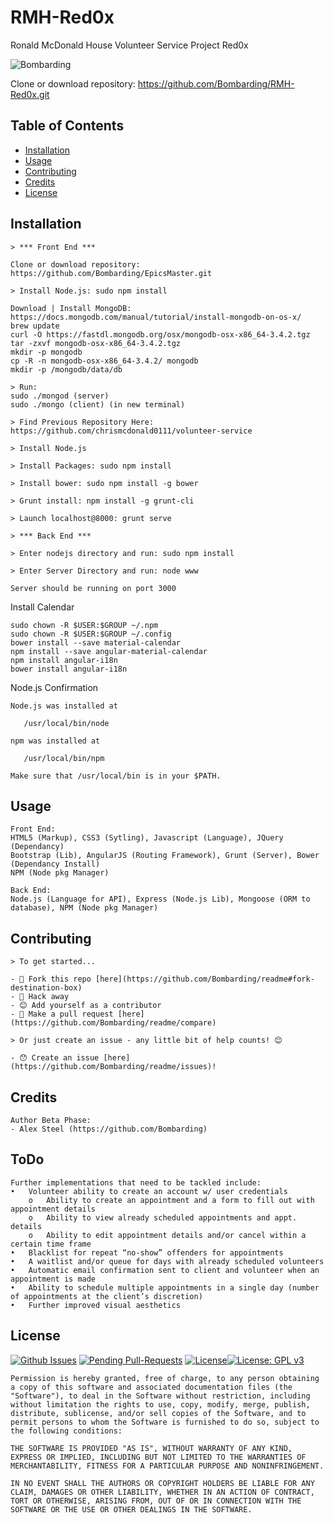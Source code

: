 # RMH-Red0x
Ronald McDonald House Volunteer Service Project Red0x

![Bombarding](http://s1.picswalls.com/wallpapers/2015/11/22/tokyo-ghoul-hd-wallpapers_095918201_290.jpg)

Clone or download repository: https://github.com/Bombarding/RMH-Red0x.git


## Table of Contents

- [Installation](#installation)
- [Usage](#usage)
- [Contributing](#contributing)
- [Credits](#credits)
- [License](#license)

## Installation


```
> *** Front End ***

Clone or download repository: https://github.com/Bombarding/EpicsMaster.git

> Install Node.js: sudo npm install

Download | Install MongoDB:
https://docs.mongodb.com/manual/tutorial/install-mongodb-on-os-x/
brew update
curl -O https://fastdl.mongodb.org/osx/mongodb-osx-x86_64-3.4.2.tgz
tar -zxvf mongodb-osx-x86_64-3.4.2.tgz
mkdir -p mongodb
cp -R -n mongodb-osx-x86_64-3.4.2/ mongodb
mkdir -p /mongodb/data/db

> Run:
sudo ./mongod (server)
sudo ./mongo (client) (in new terminal)

> Find Previous Repository Here: https://github.com/chrismcdonald0111/volunteer-service

> Install Node.js

> Install Packages: sudo npm install

> Install bower: sudo npm install -g bower

> Grunt install: npm install -g grunt-cli

> Launch localhost@8000: grunt serve

> *** Back End ***

> Enter nodejs directory and run: sudo npm install

> Enter Server Directory and run: node www

Server should be running on port 3000
```
Install Calendar
```
sudo chown -R $USER:$GROUP ~/.npm
sudo chown -R $USER:$GROUP ~/.config
bower install --save material-calendar
npm install --save angular-material-calendar
npm install angular-i18n
bower install angular-i18n
```

Node.js Confirmation
```
Node.js was installed at

   /usr/local/bin/node

npm was installed at

   /usr/local/bin/npm

Make sure that /usr/local/bin is in your $PATH.
```

## Usage
```
Front End:
HTML5 (Markup), CSS3 (Sytling), Javascript (Language), JQuery (Dependancy)
Bootstrap (Lib), AngularJS (Routing Framework), Grunt (Server), Bower (Dependancy Install)
NPM (Node pkg Manager)

Back End:
Node.js (Language for API), Express (Node.js Lib), Mongoose (ORM to database), NPM (Node pkg Manager)
```

## Contributing
```
> To get started...

- 🍴 Fork this repo [here](https://github.com/Bombarding/readme#fork-destination-box)
- 🔨 Hack away
- 😊 Add yourself as a contributor
- 🔧 Make a pull request [here](https://github.com/Bombarding/readme/compare)

> Or just create an issue - any little bit of help counts! 😊

- 😯 Create an issue [here](https://github.com/Bombarding/readme/issues)!
```

## Credits
```
Author Beta Phase:
- Alex Steel (https://github.com/Bombarding)
```

## ToDo
```
Further implementations that need to be tackled include:
•	Volunteer ability to create an account w/ user credentials
	o	Ability to create an appointment and a form to fill out with appointment details
	o	Ability to view already scheduled appointments and appt. details
	o	Ability to edit appointment details and/or cancel within a certain time frame
•	Blacklist for repeat “no-show” offenders for appointments
•	A waitlist and/or queue for days with already scheduled volunteers
•	Automatic email confirmation sent to client and volunteer when an appointment is made
•	Ability to schedule multiple appointments in a single day (number of appointments at the client’s discretion)
•	Further improved visual aesthetics 
```

## License
[![Github Issues](http://githubbadges.herokuapp.com/Bombarding/readme/issues.svg?style=flat-square)](https://github.com/Bombarding/readme/issues) [![Pending Pull-Requests](http://githubbadges.herokuapp.com/Bombarding/readme/pulls.svg?style=flat-square)](https://github.com/Bombarding/readme/pulls) [![License](http://img.shields.io/:license-mit-blue.svg?style=flat-square)](http://badges.mit-license.org)[![License: GPL v3](https://img.shields.io/badge/License-GPL%20v3-blue.svg)](http://www.gnu.org/licenses/gpl-3.0)

```
Permission is hereby granted, free of charge, to any person obtaining a copy of this software and associated documentation files (the "Software"), to deal in the Software without restriction, including without limitation the rights to use, copy, modify, merge, publish, distribute, sublicense, and/or sell copies of the Software, and to permit persons to whom the Software is furnished to do so, subject to the following conditions:

THE SOFTWARE IS PROVIDED "AS IS", WITHOUT WARRANTY OF ANY KIND, EXPRESS OR IMPLIED, INCLUDING BUT NOT LIMITED TO THE WARRANTIES OF MERCHANTABILITY, FITNESS FOR A PARTICULAR PURPOSE AND NONINFRINGEMENT. 

IN NO EVENT SHALL THE AUTHORS OR COPYRIGHT HOLDERS BE LIABLE FOR ANY CLAIM, DAMAGES OR OTHER LIABILITY, WHETHER IN AN ACTION OF CONTRACT, TORT OR OTHERWISE, ARISING FROM, OUT OF OR IN CONNECTION WITH THE SOFTWARE OR THE USE OR OTHER DEALINGS IN THE SOFTWARE.
```
